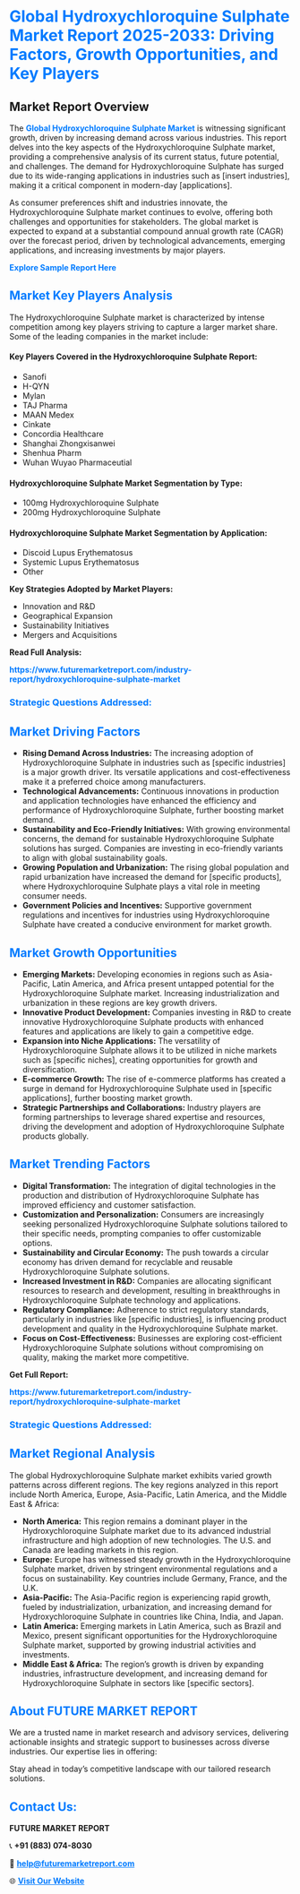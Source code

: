 <h1 style="color: #007BFF;">Global Hydroxychloroquine Sulphate Market Report 2025-2033: Driving Factors, Growth Opportunities, and Key Players</h1>

<section id="overview">
<h2>Market Report Overview</h2>
<p>The <a href="https://www.futuremarketreport.com/industry-report/hydroxychloroquine-sulphate-market" style="color: #007BFF; text-decoration: none;"><strong>Global Hydroxychloroquine Sulphate Market</strong></a> is witnessing significant growth, driven by increasing demand across various industries. This report delves into the key aspects of the Hydroxychloroquine Sulphate market, providing a comprehensive analysis of its current status, future potential, and challenges. The demand for Hydroxychloroquine Sulphate has surged due to its wide-ranging applications in industries such as [insert industries], making it a critical component in modern-day [applications].</p>
<p>As consumer preferences shift and industries innovate, the Hydroxychloroquine Sulphate market continues to evolve, offering both challenges and opportunities for stakeholders. The global market is expected to expand at a substantial compound annual growth rate (CAGR) over the forecast period, driven by technological advancements, emerging applications, and increasing investments by major players.</p>
</section>

<section id="overview">
<p><a href="https://www.futuremarketreport.com/request-sample/reportId=83795" style="color: #007BFF; text-decoration: none;"><strong>Explore Sample Report Here</strong></a></p>
</section>

<section id="key-players">
<h2 style="color: #007BFF;">Market Key Players Analysis</h2>
<p>The Hydroxychloroquine Sulphate market is characterized by intense competition among key players striving to capture a larger market share. Some of the leading companies in the market include:</p>
<h4>Key Players Covered in the Hydroxychloroquine Sulphate Report:</h4>
<ul><li>Sanofi</li><li>H-QYN</li><li>Mylan</li><li>TAJ Pharma</li><li>MAAN Medex</li><li>Cinkate</li><li>Concordia Healthcare</li><li>Shanghai Zhongxisanwei</li><li>Shenhua Pharm</li><li>Wuhan Wuyao Pharmaceutial</li></ul>
<h4>Hydroxychloroquine Sulphate Market Segmentation by Type:</h4>
<ul><li>100mg Hydroxychloroquine Sulphate</li><li>200mg Hydroxychloroquine Sulphate</li></ul>

<h4>Hydroxychloroquine Sulphate Market Segmentation by Application:</h4>
<ul><li>Discoid Lupus Erythematosus</li><li>Systemic Lupus Erythematosus</li><li>Other</li></ul>
<p><strong>Key Strategies Adopted by Market Players:</strong></p>
<ul>
<li>Innovation and R&D</li>
<li>Geographical Expansion</li>
<li>Sustainability Initiatives</li>
<li>Mergers and Acquisitions</li>
</ul>
</section>

<section>
<p><strong>Read Full Analysis: </strong></p><a href="https://www.futuremarketreport.com/industry-report/hydroxychloroquine-sulphate-market" style="color: #007BFF; text-decoration: none;"><strong>https://www.futuremarketreport.com/industry-report/hydroxychloroquine-sulphate-market</strong></a>
<h3 style="color: #007BFF;">Strategic Questions Addressed:</h3>
</section>

<section id="driving-factors">
<h2 style="color: #007BFF;">Market Driving Factors</h2>
<ul>
<li><strong>Rising Demand Across Industries:</strong> The increasing adoption of Hydroxychloroquine Sulphate in industries such as [specific industries] is a major growth driver. Its versatile applications and cost-effectiveness make it a preferred choice among manufacturers.</li>
<li><strong>Technological Advancements:</strong> Continuous innovations in production and application technologies have enhanced the efficiency and performance of Hydroxychloroquine Sulphate, further boosting market demand.</li>
<li><strong>Sustainability and Eco-Friendly Initiatives:</strong> With growing environmental concerns, the demand for sustainable Hydroxychloroquine Sulphate solutions has surged. Companies are investing in eco-friendly variants to align with global sustainability goals.</li>
<li><strong>Growing Population and Urbanization:</strong> The rising global population and rapid urbanization have increased the demand for [specific products], where Hydroxychloroquine Sulphate plays a vital role in meeting consumer needs.</li>
<li><strong>Government Policies and Incentives:</strong> Supportive government regulations and incentives for industries using Hydroxychloroquine Sulphate have created a conducive environment for market growth.</li>
</ul>
</section>

<section id="growth-opportunities">
<h2 style="color: #007BFF;">Market Growth Opportunities</h2>
<ul>
<li><strong>Emerging Markets:</strong> Developing economies in regions such as Asia-Pacific, Latin America, and Africa present untapped potential for the Hydroxychloroquine Sulphate market. Increasing industrialization and urbanization in these regions are key growth drivers.</li>
<li><strong>Innovative Product Development:</strong> Companies investing in R&D to create innovative Hydroxychloroquine Sulphate products with enhanced features and applications are likely to gain a competitive edge.</li>
<li><strong>Expansion into Niche Applications:</strong> The versatility of Hydroxychloroquine Sulphate allows it to be utilized in niche markets such as [specific niches], creating opportunities for growth and diversification.</li>
<li><strong>E-commerce Growth:</strong> The rise of e-commerce platforms has created a surge in demand for Hydroxychloroquine Sulphate used in [specific applications], further boosting market growth.</li>
<li><strong>Strategic Partnerships and Collaborations:</strong> Industry players are forming partnerships to leverage shared expertise and resources, driving the development and adoption of Hydroxychloroquine Sulphate products globally.</li>
</ul>
</section>

<section id="trending-factors">
<h2 style="color: #007BFF;">Market Trending Factors</h2>
<ul>
<li><strong>Digital Transformation:</strong> The integration of digital technologies in the production and distribution of Hydroxychloroquine Sulphate has improved efficiency and customer satisfaction.</li>
<li><strong>Customization and Personalization:</strong> Consumers are increasingly seeking personalized Hydroxychloroquine Sulphate solutions tailored to their specific needs, prompting companies to offer customizable options.</li>
<li><strong>Sustainability and Circular Economy:</strong> The push towards a circular economy has driven demand for recyclable and reusable Hydroxychloroquine Sulphate solutions.</li>
<li><strong>Increased Investment in R&D:</strong> Companies are allocating significant resources to research and development, resulting in breakthroughs in Hydroxychloroquine Sulphate technology and applications.</li>
<li><strong>Regulatory Compliance:</strong> Adherence to strict regulatory standards, particularly in industries like [specific industries], is influencing product development and quality in the Hydroxychloroquine Sulphate market.</li>
<li><strong>Focus on Cost-Effectiveness:</strong> Businesses are exploring cost-efficient Hydroxychloroquine Sulphate solutions without compromising on quality, making the market more competitive.</li>
</ul>
</section>

<section>
<p><strong>Get Full Report: </strong></p><a href="https://www.futuremarketreport.com/industry-report/hydroxychloroquine-sulphate-market" style="color: #007BFF; text-decoration: none;"><strong>https://www.futuremarketreport.com/industry-report/hydroxychloroquine-sulphate-market</strong></a>
<h3 style="color: #007BFF;">Strategic Questions Addressed:</h3>
</section>


<section id="regional-analysis">
<h2 style="color: #007BFF;">Market Regional Analysis</h2>
<p>The global Hydroxychloroquine Sulphate market exhibits varied growth patterns across different regions. The key regions analyzed in this report include North America, Europe, Asia-Pacific, Latin America, and the Middle East & Africa:</p>
<ul>
<li><strong>North America:</strong> This region remains a dominant player in the Hydroxychloroquine Sulphate market due to its advanced industrial infrastructure and high adoption of new technologies. The U.S. and Canada are leading markets in this region.</li>
<li><strong>Europe:</strong> Europe has witnessed steady growth in the Hydroxychloroquine Sulphate market, driven by stringent environmental regulations and a focus on sustainability. Key countries include Germany, France, and the U.K.</li>
<li><strong>Asia-Pacific:</strong> The Asia-Pacific region is experiencing rapid growth, fueled by industrialization, urbanization, and increasing demand for Hydroxychloroquine Sulphate in countries like China, India, and Japan.</li>
<li><strong>Latin America:</strong> Emerging markets in Latin America, such as Brazil and Mexico, present significant opportunities for the Hydroxychloroquine Sulphate market, supported by growing industrial activities and investments.</li>
<li><strong>Middle East & Africa:</strong> The region’s growth is driven by expanding industries, infrastructure development, and increasing demand for Hydroxychloroquine Sulphate in sectors like [specific sectors].</li>
</ul>
</section>

<footer>
<h2 style="color: #007BFF;">About FUTURE MARKET REPORT</h2>
<p>We are a trusted name in market research and advisory services, delivering actionable insights and strategic support to businesses across diverse industries. Our expertise lies in offering:</p>

<p>Stay ahead in today’s competitive landscape with our tailored research solutions.</p>

<h2 style="color: #007BFF;">Contact Us:</h2>
<p><strong>FUTURE MARKET REPORT</strong></p>
<p>📞 <strong>+91 (883) 074-8030</strong></p>
<p>📧 <strong><a href="mailto:help@futuremarketreport.com" style="color: #007BFF;">help@futuremarketreport.com</a></strong></p>
<p>🌐 <strong><a href="https://www.futuremarketreport.com/" style="color: #007BFF;">Visit Our Website</a></strong></p>
</footer>